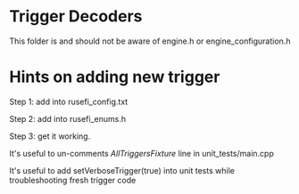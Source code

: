 # Trigger Decoders

This folder is and should not be aware of engine.h or engine_configuration.h

# Hints on adding new trigger

Step 1: add into rusefi_config.txt

Step 2: add into rusefi_enums.h

Step 3: get it working.

It's useful to un-comments *AllTriggersFixture* line in unit_tests/main.cpp

It's useful to add setVerboseTrigger(true) into unit tests while troubleshooting fresh trigger code